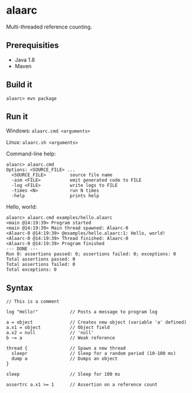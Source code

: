 # alaarc
Multi-threaded reference counting.

## Prerequisities
- Java 1.8
- Maven

## Build it
    alaarc> mvn package

## Run it
Windows: `alaarc.cmd <arguments>`

Linux: `alaarc.sh <arguments>`

Command-line help:

    alaarc> alaarc.cmd
    Options: <SOURCE_FILE> ...
      <SOURCE_FILE>         source file name
      -asm <FILE>           emit generated code to FILE
      -log <FILE>           write logs to FILE
      -times <N>            run N times
      -help                 prints help

Hello, world:

    alaarc> alaarc.cmd examples/hello.alaarc
    <main @14:19:39> Program started
    <main @14:19:39> Main thread spawned: Alaarc-0
    <Alaarc-0 @14:19:39> @examples/hello.alaarc:1: Hello, world!
    <Alaarc-0 @14:19:39> Thread finished: Alaarc-0
    <Alaarc-0 @14:19:39> Program finished
    --- DONE ---
    Run 0: assertions passed: 0; assertions failed: 0; exceptions: 0
    Total assertions passed: 0
    Total assertions failed: 0
    Total exceptions: 0

## Syntax
    // This is a comment
    
    log "Hello!"            // Posts a message to program log
    
    a = object              // Creates new object (variable 'a' defined)
    a.x1 = object           // Object field
    a.x2 = null             // 'null'
    b ~= a                  // Weak reference
    
    thread {                // Spawn a new thread
      sleepr                // Sleep for a random period (10-100 ms)
      dump a                // Dumps an object
    }
    
    sleep                   // Sleep for 100 ms
    
    assertrc a.x1 >= 1      // Assertion on a reference count 
    